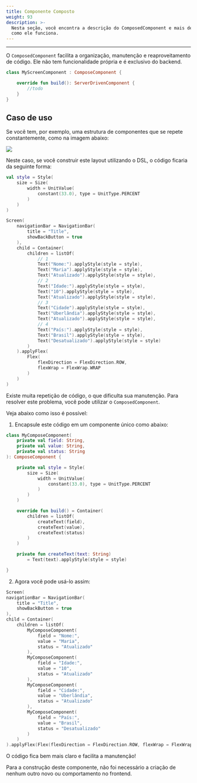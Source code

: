 ```yaml
---
title: Componente Composto
weight: 93
description: >-
  Nesta seção, você encontra a descrição do ComposedComponent e mais detalhes de
  como ele funciona.
---
```


---

O `ComposedComponent` facilita a organização, manutenção e reaproveitamento de código. Ele não tem funcionalidade própria e é exclusivo do backend.

```kotlin
class MyScreenComponent : ComposeComponent {

    override fun build(): ServerDrivenComponent {
        //todo
    }
}
```

## Caso de uso

Se você tem, por exemplo, uma estrutura de componentes que se repete constantemente, como na imagem abaixo:

![](/shared/captura-de-tela-2020-07-30-a-s-18.09.49-1-.png)

Neste caso, se você construir este layout utilizando o DSL, o código ficaria da seguinte forma:

```kotlin
val style = Style(
    size = Size(
        width = UnitValue(
            constant(33.0), type = UnitType.PERCENT
        )
    )
)

Screen(
    navigationBar = NavigationBar(
        title = "Title",
        showBackButton = true
    ),
    child = Container(
        children = listOf(
            // 1
            Text("Nome:").applyStyle(style = style),
            Text("Maria").applyStyle(style = style),
            Text("Atualizado").applyStyle(style = style),
            // 2
            Text("Idade:").applyStyle(style = style),
            Text("10").applyStyle(style = style),
            Text("Atualizado").applyStyle(style = style),
            // 3
            Text("Cidade").applyStyle(style = style),
            Text("Uberlândia").applyStyle(style = style),
            Text("Atualizado").applyStyle(style = style),
            // 4
            Text("País:").applyStyle(style = style),
            Text("Brasil").applyStyle(style = style),
            Text("Desatualizado").applyStyle(style = style)
        )
    ).applyFlex(
        Flex(
            flexDirection = FlexDirection.ROW,
            flexWrap = FlexWrap.WRAP
        )
    )
)
```

Existe muita repetição de código, o que dificulta sua manutenção. Para resolver este problema, você pode utilizar o `ComposedComponent`. 

Veja abaixo como isso é possível:

1. Encapsule este código em um componente único como abaixo:

```kotlin
class MyComposeComponent(
    private val field: String,
    private val value: String,
    private val status: String
): ComposeComponent {

    private val style = Style(
        size = Size(
            width = UnitValue(
                constant(33.0), type = UnitType.PERCENT
            )
        )
    )

    override fun build() = Container(
        children = listOf(
            createText(field),
            createText(value),
            createText(status)
        )
    )

    private fun createText(text: String) 
        = Text(text).applyStyle(style = style)

}
```

  2. Agora você pode usá-lo assim:

```kotlin
Screen(
navigationBar = NavigationBar(
    title = "Title",
    showBackButton = true
),
child = Container(
    children = listOf(
        MyComposeComponent(
            field = "Nome:",
            value = "Maria",
            status = "Atualizado"
        ),
        MyComposeComponent(
            field = "Idade:",
            value = "10",
            status = "Atualizado"
        ),
        MyComposeComponent(
            field = "Cidade:",
            value = "Uberlândia",
            status = "Atualizado"
        ),
        MyComposeComponent(
            field = "País:",
            value = "Brasil",
            status = "Desatualizado"
        )
    )
).applyFlex(Flex(flexDirection = FlexDirection.ROW, flexWrap = FlexWrap.WRAP))
```

O código fica bem mais claro e facilita a manutenção!

Para a construção deste componente, não foi necessário a criação de nenhum outro novo ou comportamento no frontend.
